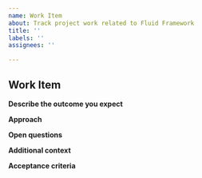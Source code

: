 ```yaml
---
name: Work Item
about: Track project work related to Fluid Framework
title: ''
labels: ''
assignees: ''

---
```


## Work Item
**Describe the outcome you expect**
<!--A clear and concise description of the deliverable for this work item -->

**Approach**
<!--Describe the high level approach to this work  -->

**Open questions**
<!--List any unknowns that need to be addressed with this work -->

**Additional context**
<!--Add any other context about this work you'd like to provide -->

**Acceptance criteria**
<!--The full list of things that must be true before this work can be considered done -->


<!-- By filing an Issue, you are expected to comply with the Code of Conduct: https://github.com/microsoft/FluidFramework/blob/main/CODE_OF_CONDUCT.md -->

<!-- Lastly, be sure to preview your issue before saving. Thanks! -->
